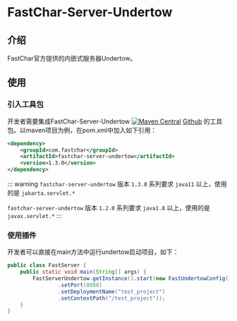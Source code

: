 # FastChar-Server-Undertow

## 介绍
FastChar官方提供的内嵌式服务器Undertow。

## 使用


### 引入工具包
开发者需要集成FastChar-Server-Undertow [![Maven Central](https://img.shields.io/maven-central/v/com.fastchar/fastchar-server-undertow?label=maven-fastchar-server-undertow)](https://mvnrepository.com/artifact/com.fastchar/fastchar-server-undertow)
[Github](https://github.com/JanesenGit/FastChar-Server-Undertow) 的工具包。以maven项目为例，在pom.xml中加入如下引用：

```xml
<dependency>
    <groupId>com.fastchar</groupId>
    <artifactId>fastchar-server-undertow</artifactId>
    <version>1.3.0</version>
</dependency>
```


::: warning
`fastchar-server-undertow` 版本 `1.3.0` 系列要求 `java11` 以上，使用的是 `jakarta.servlet.*`

`fastchar-server-undertow` 版本 `1.2.0` 系列要求 `java1.8` 以上，使用的是 `javax.servlet.*`
:::


### 使用插件
开发者可以直接在main方法中运行undertow启动项目，如下：

```java
public class FastServer {
    public static void main(String[] args) {
        FastServerUndertow.getInstance().start(new FastUndertowConfig()
                .setPort(8888)
                .setDeploymentName("test_project")
                .setContextPath("/test_project"));
    }
}
```